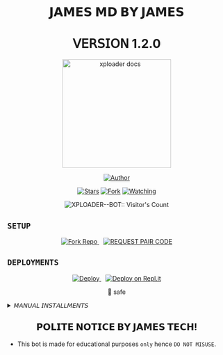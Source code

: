 <h1 align="center"> 𝗝𝗔𝗠𝗘𝗦 𝗠𝗗 𝗕𝗬 𝗝𝗔𝗠𝗘𝗦 </h1>
<h1 align="center"> 𝖵𝖤𝖱𝖲𝖨𝖮𝖭 1.2.0 </h1>

<p align="center">
  <a href="https://github.com/Dark-Xploit/XPLOADER--BOT">
    <img alt="xploader docs" height="250" src="https://i.ibb.co/DRW8wCV/https://files.catbox.moe/xw348m.jpg">
  </a>
</p>
    
   
  
</a>
</p>
<p align="center">
<a href="https://github.com/Dark-Xploit"><img title="Author" src="https://img.shields.io/badge/CypherX-skyblue?style=for-the-badge&logo=telegram"></a>
<p/>
<p align="center">
<a href="https://github.com/Dark-Xploit/XPLOADER--BOT/stargazers/"><img title="Stars" src="https://img.shields.io/github/stars/Dark-Xploit/XPLOADER--BOT?&style=social"></a>
<a href="https://github.com/Dark-Xploit/XPLOADER--BOT/network/members"><img title="Fork" src="https://img.shields.io/github/forks/Dark-Xploit/XPLOADER--BOT?style=social"></a>
<a href="https://github.com/Dark-Xploit/XPLOADER--BOT/watchers"><img title="Watching" src="https://img.shields.io/github/watchers/Dark-Xploit/XPLOADER--BOT?label=Watching&style=social"></a>
</p>
<p align="center"><img src="https://profile-counter.glitch.me/{Dark-Xploit}/count.svg" alt="XPLOADER--BOT:: Visitor's Count" /></p>


## `SETUP`

<p align="center">
  <a href='https://github.com/Dark-Xploit/CypherX/fork' target="_blank" style="margin-right: 10px;">
    <img alt='Fork Repo' src='https://img.shields.io/badge/Fork Repo-100000?style=for-the-badge&logo=scan&logoColor=white&labelColor=orange&color=darkgreen'/>
  </a>
  <a href='https://xploader-pair.onrender.com/' target="_blank">
    <img alt='REQUEST PAIR CODE' src='https://img.shields.io/badge/Pair_code-100000?style=for-the-badge&logo=scan&logoColor=white&labelColor=darkorange&color=darkorange'/>
  </a>
</p>


## `DEPLOYMENTS`

  <p align="center">
  <a href="https://dashboard.heroku.com/new?template=https://github.com/Dark-Xploit/CypherX" target="_blank" style="margin-right: 10px;">
    <img alt="Deploy" src="https://www.herokucdn.com/deploy/button.svg"/>
  </a>
  <a href="https://repl.it/github/Dark-Xploit/XPLOADER--BOT" target="_blank">
    <img alt="Deploy on Repl.it" src="https://repl.it/badge/github/quiec/whatsAlfa"/>
  </a>
</p>
<p align="center">
  💯 safe
</p>

<details>
<summary>𝘔𝘈𝘕𝘜𝘈𝘓 𝘐𝘕𝘚𝘛𝘈𝘓𝘓𝘔𝘌𝘕𝘛𝘚</summary>
  
## `REQUIREMENTS`
* [Node.js](https://nodejs.org/en/)
* [Git](https://git-scm.com/downloads)
* [FFmpeg](https://github.com/BtbN/FFmpeg-Builds/releases/download/autobuild-2020-12-08-13-03/ffmpeg-n4.3.1-26-gca55240b8c-win64-gpl-4.3.zip)
* [Libwebp](https://developers.google.com/speed/webp/download)
* Any text editor
  
## `CLONE REPO & INSTALLATION DEPENDENCIES`
```bash
git clone https://github.com/<your gitHub Username>/XPLOADER--BOT.git
cd XPLOADER--BOT
npm start
```

## `FOR SSH/UBUNTU/LINUX`
```bash
sudo apt-get update
sudo apt-get upgrade -y
sudo apt-get install -y bash
sudo apt-get install -y libwebp
sudo apt-get install -y git
sudo apt-get install -y nodejs
sudo apt-get install -y ffmpeg
sudo apt-get install -y wget
sudo apt-get install -y imagemagick
git clone https://github.com/<your-gitHub-Username>/XPLOADER--BOT
cd XPLOADER--BOT
npm install
npm start
```

## `FOR TERMUX`
```bash
apt update -y && apt upgrade -y && pkg update -y && pkg upgrade -y && pkg install bash -y && pkg install libwebp -y && pkg install git -y && pkg install nodejs -y && pkg install ffmpeg -y && pkg install wget -y && pkg install imagemagick -y && pkg install yarn && termux-setup-storage
cd /sdcard
cd bot folder name
yarn install
npm start
```

## `FOR 24/7 ACTIVATION PM2 (TERMUX)`
```bash
npm i -g pm2 && pm2 start index.js && pm2 save && pm2 logs
```

## `FOR 24/7 ACTIVATION RE-EXECUTION PM2 (TERMUX)`
```bash
npm i -g pm2 && pm2 start index.js -f && pm2 save && pm2 logs
```
</details>

##
<h2 align="center">  𝗣𝗢𝗟𝗜𝗧𝗘 𝗡𝗢𝗧𝗜𝗖𝗘 𝗕𝗬 𝗝𝗔𝗠𝗘𝗦 𝗧𝗘𝗖𝗛!
</h2>

- This bot is made for educational purposes `only` hence `DO NOT MISUSE`.
